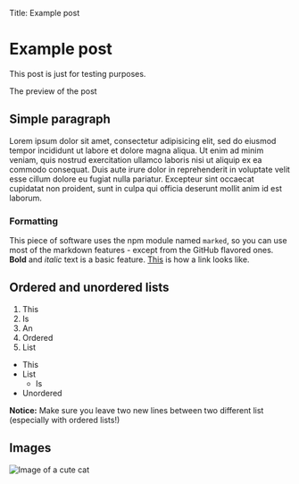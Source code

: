 Title: Example post

# Example post

This post is just for testing purposes.

The preview of the post

## Simple paragraph

Lorem ipsum dolor sit amet, consectetur adipisicing elit, sed do eiusmod tempor
incididunt ut labore et dolore magna aliqua. Ut enim ad minim veniam, quis
nostrud exercitation ullamco laboris nisi ut aliquip ex ea commodo consequat.
Duis aute irure dolor in reprehenderit in voluptate velit esse cillum dolore eu
fugiat nulla pariatur. Excepteur sint occaecat cupidatat non proident, sunt in
culpa qui officia deserunt mollit anim id est laborum.

### Formatting

This piece of software uses the npm module named `marked`, so you can use most
of the markdown features - except from the GitHub flavored ones. **Bold** and
_italic_ text is a basic feature. [This](https://google.com/) is how a link
looks like.

## Ordered and unordered lists

1. This
2. Is
3. An
  1. Ordered
5. List


- This
- List
  - Is
- Unordered

**Notice:** Make sure you leave two new lines between two different list (especially with ordered lists!)

## Images

![Image of a cute cat](http://cdn.playbuzz.com/cdn/0079c830-3406-4c05-a5c1-bc43e8f01479/7dd84d70-768b-492b-88f7-a6c70f2db2e9.jpg)
